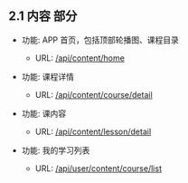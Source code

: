 ## 2.1 内容 部分

- 功能: APP 首页，包括顶部轮播图、课程目录
  - URL: [/api/content/home](./home.md)


- 功能: 课程详情
  - URL: [/api/content/course/detail](./course_detail.md)


- 功能: 课内容
  - URL: [/api/content/lesson/detail](./lessin_detail.md)


- 功能: 我的学习列表
  - URL: [/api/user/content/course/list](./course_mylist.md)
